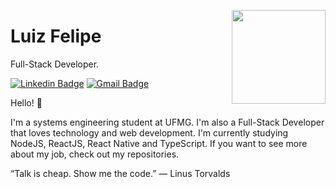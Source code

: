<img src="https://rustacean.net/assets/cuddlyferris.png" 
  width="150px"
  align="right"
/>

# Luiz Felipe 
Full-Stack Developer.

[![Linkedin Badge](https://img.shields.io/badge/-Luiz%20Felipe-0e76a8?style=flat-square&logo=Linkedin&logoColor=white&link=https://https://www.linkedin.com/in/luiz-felipe-de-sousa-faria-8a0ba91a8/)](https://www.linkedin.com/in/luiz-felipe-de-sousa-faria-8a0ba91a8/) 
[![Gmail Badge](https://img.shields.io/badge/-lutilipe02@hotmail.com-d44638?style=flat-square&logo=Gmail&logoColor=white&link=mailto:lutilipe02@hotmail.com)](mailto:lutilipe02@hotmail.com)


Hello! 👋  

I'm a systems engineering student at UFMG. I'm also a Full-Stack Developer that loves technology and web development. I'm currently studying NodeJS, ReactJS, React Native and TypeScript. If you want to see more about my job, check out my repositories.     


“Talk is cheap. Show me the code.”
― Linus Torvalds  



